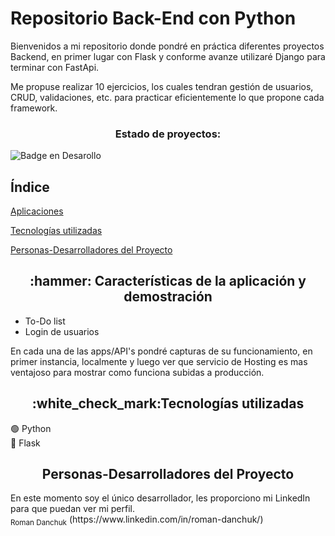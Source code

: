 <h1>Repositorio Back-End con Python</h1>

<p>Bienvenidos a mi repositorio donde pondré en práctica diferentes proyectos Backend, en primer lugar con Flask y conforme avanze utilizaré Django para terminar con FastApi.</p>

<p>Me propuse realizar 10 ejercicios, los cuales tendran gestión de usuarios, CRUD, validaciones, etc. para practicar eficientemente lo que propone cada framework.</p>

<h3 align="center">Estado de proyectos:</h3>

![Badge en Desarollo](https://img.shields.io/badge/STATUS-EN%20DESAROLLO-green)

## Índice

[Aplicaciones](#Aplicaciones)

[Tecnologías utilizadas](#tecnologías-utilizadas)

[Personas-Desarrolladores del Proyecto](#personas-desarrolladores)

<h2 align="center" id="Aplicaciones">:hammer: Características de la aplicación y demostración</h2>
<ul>
 <li>To-Do list</li>
 <li>Login de usuarios</li>
</ul>
<span>En cada una de las apps/API's pondré capturas de su funcionamiento, en primer instancia, localmente y luego ver que servicio de Hosting es mas ventajoso para mostrar como funciona subidas a producción.</span>
 
<h2 align="center" id="tecnologías-utilizadas">:white_check_mark:Tecnologías utilizadas</h2>
🟢 Python <br>
🔵 Flask <br>

<h2 align="center" id="personas-desarrolladores">
Personas-Desarrolladores del Proyecto
</h2>
En este momento soy el único desarrollador, les proporciono mi LinkedIn para que puedan ver mi perfil.<br>
<sub>Roman Danchuk</sub>
(https://www.linkedin.com/in/roman-danchuk/)
